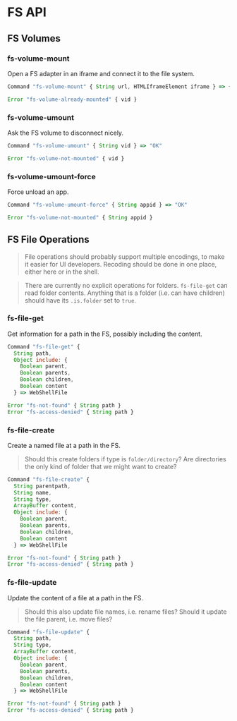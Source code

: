 # FS API

## FS Volumes

### fs-volume-mount
Open a FS adapter in an iframe and connect it to the file system.
````js
Command "fs-volume-mount" { String url, HTMLIframeElement iframe } => { String vid }

Error "fs-volume-already-mounted" { vid }
````

### fs-volume-umount
Ask the FS volume to disconnect nicely. 
````js
Command "fs-volume-umount" { String vid } => "OK"

Error "fs-volume-not-mounted" { vid }
````


### fs-volume-umount-force
Force unload an app.
````js
Command "fs-volume-umount-force" { String appid } => "OK"

Error "fs-volume-not-mounted" { String appid }
````

## FS File Operations
> File operations should probably support multiple encodings, to make it easier for UI developers. Recoding should be done in one place, either here or in the shell.

> There are currently no explicit operations for folders. `fs-file-get` can read folder contents. Anything that is a folder (i.e. can have children) should have its `.is.folder` set to `true`. 

### fs-file-get 
Get information for a path in the FS, possibly including the content.
````js
Command "fs-file-get" { 
  String path, 
  Object include: { 
    Boolean parent, 
    Boolean parents, 
    Boolean children, 
    Boolean content 
  } => WebShellFile

Error "fs-not-found" { String path }
Error "fs-access-denied" { String path }
````

### fs-file-create
Create a named file at a path in the FS.
> Should this create folders if type is `folder/directory`? Are directories the only kind of folder that we might want to create? 
````js
Command "fs-file-create" { 
  String parentpath, 
  String name,
  String type,
  ArrayBuffer content,
  Object include: { 
    Boolean parent, 
    Boolean parents, 
    Boolean children, 
    Boolean content 
  } => WebShellFile

Error "fs-not-found" { String path }
Error "fs-access-denied" { String path }
````


### fs-file-update
Update the content of a file at a path in the FS.
> Should this also update file names, i.e. rename files? Should it update the file parent, i.e. move files?
````js
Command "fs-file-update" { 
  String path, 
  String type,
  ArrayBuffer content,
  Object include: { 
    Boolean parent, 
    Boolean parents, 
    Boolean children, 
    Boolean content 
  } => WebShellFile

Error "fs-not-found" { String path }
Error "fs-access-denied" { String path }
````
